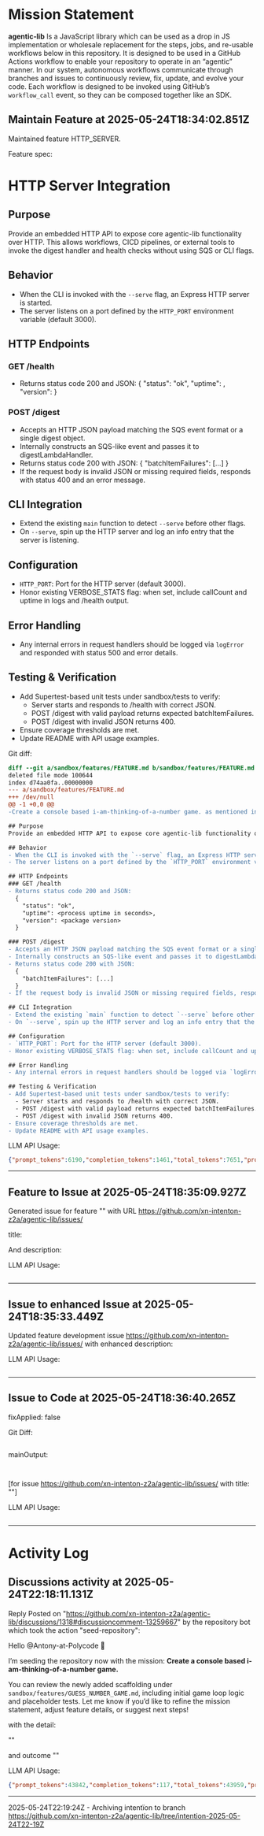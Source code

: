 # Mission Statement

**agentic‑lib** Is a JavaScript library which can be used as a drop in JS implementation or wholesale replacement for 
the steps, jobs, and re-usable workflows below in this repository. It is designed to be used in a GitHub Actions 
workflow to enable your repository to operate in an “agentic” manner. In our system, autonomous workflows communicate
through branches and issues to continuously review, fix, update, and evolve your code. Each workflow is designed to be
invoked using GitHub’s `workflow_call` event, so they can be composed together like an SDK.
## Maintain Feature at 2025-05-24T18:34:02.851Z

Maintained feature HTTP_SERVER.

Feature spec:

# HTTP Server Integration

## Purpose
Provide an embedded HTTP API to expose core agentic-lib functionality over HTTP.  This allows workflows, CICD pipelines, or external tools to invoke the digest handler and health checks without using SQS or CLI flags.

## Behavior
- When the CLI is invoked with the `--serve` flag, an Express HTTP server is started.
- The server listens on a port defined by the `HTTP_PORT` environment variable (default 3000).

## HTTP Endpoints
### GET /health
- Returns status code 200 and JSON:
  {
    "status": "ok",
    "uptime": <process uptime in seconds>,
    "version": <package version>
  }

### POST /digest
- Accepts an HTTP JSON payload matching the SQS event format or a single digest object.
- Internally constructs an SQS-like event and passes it to digestLambdaHandler.
- Returns status code 200 with JSON:
  {
    "batchItemFailures": [...]
  }
- If the request body is invalid JSON or missing required fields, responds with status 400 and an error message.

## CLI Integration
- Extend the existing `main` function to detect `--serve` before other flags.
- On `--serve`, spin up the HTTP server and log an info entry that the server is listening.

## Configuration
- `HTTP_PORT`: Port for the HTTP server (default 3000).
- Honor existing VERBOSE_STATS flag: when set, include callCount and uptime in logs and /health output.

## Error Handling
- Any internal errors in request handlers should be logged via `logError` and responded with status 500 and error details.

## Testing & Verification
- Add Supertest-based unit tests under sandbox/tests to verify:
  - Server starts and responds to /health with correct JSON.
  - POST /digest with valid payload returns expected batchItemFailures.
  - POST /digest with invalid JSON returns 400.
- Ensure coverage thresholds are met.
- Update README with API usage examples.


Git diff:

```diff
diff --git a/sandbox/features/FEATURE.md b/sandbox/features/FEATURE.md
deleted file mode 100644
index d74aa0fa..00000000
--- a/sandbox/features/FEATURE.md
+++ /dev/null
@@ -1 +0,0 @@
-Create a console based i-am-thinking-of-a-number game. as mentioned in reply Create a console based i-am-thinking-of-a-number game.\n\n// New [sandbox/features/HTTP_SERVER.md]:\n# HTTP Server Integration

## Purpose
Provide an embedded HTTP API to expose core agentic-lib functionality over HTTP.  This allows workflows, CICD pipelines, or external tools to invoke the digest handler and health checks without using SQS or CLI flags.

## Behavior
- When the CLI is invoked with the `--serve` flag, an Express HTTP server is started.
- The server listens on a port defined by the `HTTP_PORT` environment variable (default 3000).

## HTTP Endpoints
### GET /health
- Returns status code 200 and JSON:
  {
    "status": "ok",
    "uptime": <process uptime in seconds>,
    "version": <package version>
  }

### POST /digest
- Accepts an HTTP JSON payload matching the SQS event format or a single digest object.
- Internally constructs an SQS-like event and passes it to digestLambdaHandler.
- Returns status code 200 with JSON:
  {
    "batchItemFailures": [...]
  }
- If the request body is invalid JSON or missing required fields, responds with status 400 and an error message.

## CLI Integration
- Extend the existing `main` function to detect `--serve` before other flags.
- On `--serve`, spin up the HTTP server and log an info entry that the server is listening.

## Configuration
- `HTTP_PORT`: Port for the HTTP server (default 3000).
- Honor existing VERBOSE_STATS flag: when set, include callCount and uptime in logs and /health output.

## Error Handling
- Any internal errors in request handlers should be logged via `logError` and responded with status 500 and error details.

## Testing & Verification
- Add Supertest-based unit tests under sandbox/tests to verify:
  - Server starts and responds to /health with correct JSON.
  - POST /digest with valid payload returns expected batchItemFailures.
  - POST /digest with invalid JSON returns 400.
- Ensure coverage thresholds are met.
- Update README with API usage examples.
```

LLM API Usage:

```json
{"prompt_tokens":6190,"completion_tokens":1461,"total_tokens":7651,"prompt_tokens_details":{"cached_tokens":0,"audio_tokens":0},"completion_tokens_details":{"reasoning_tokens":960,"audio_tokens":0,"accepted_prediction_tokens":0,"rejected_prediction_tokens":0}}
```
---

## Feature to Issue at 2025-05-24T18:35:09.927Z

Generated issue  for feature "" with URL https://github.com/xn-intenton-z2a/agentic-lib/issues/

title:



And description:



LLM API Usage:

```json

```
---

## Issue to enhanced Issue at 2025-05-24T18:35:33.449Z

Updated feature development issue https://github.com/xn-intenton-z2a/agentic-lib/issues/ with enhanced description:



LLM API Usage:

```json

```
---

## Issue to Code at 2025-05-24T18:36:40.265Z

fixApplied: false



Git Diff:

```

```
mainOutput:
```


```
[for issue https://github.com/xn-intenton-z2a/agentic-lib/issues/ with title: ""]

LLM API Usage:

```json

```
---

# Activity Log

## Discussions activity at 2025-05-24T22:18:11.131Z

Reply Posted on "https://github.com/xn-intenton-z2a/agentic-lib/discussions/1318#discussioncomment-13259667" by the repository bot which took the action "seed-repository":

Hello @Antony-at-Polycode 👋

I’m seeding the repository now with the mission: **Create a console based i-am-thinking-of-a-number game.**

You can review the newly added scaffolding under `sandbox/features/GUESS_NUMBER_GAME.md`, including initial game loop logic and placeholder tests. Let me know if you’d like to refine the mission statement, adjust feature details, or suggest next steps!

with the detail:

""

and outcome ""

LLM API Usage:

```json
{"prompt_tokens":43842,"completion_tokens":117,"total_tokens":43959,"prompt_tokens_details":{"cached_tokens":1280,"audio_tokens":0},"completion_tokens_details":{"reasoning_tokens":0,"audio_tokens":0,"accepted_prediction_tokens":0,"rejected_prediction_tokens":0}}

```
---

2025-05-24T22:19:24Z - Archiving intentïon to branch https://github.com/xn-intenton-z2a/agentic-lib/tree/intention-2025-05-24T22-19Z

